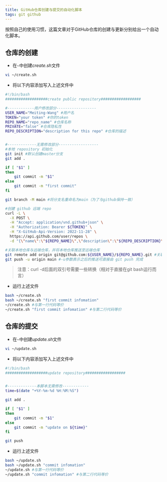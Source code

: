 ```yaml
---
title: GitHub仓库创建与提交的自动化脚本
tags: git github
---
```


按照自己的使用习惯，这篇文章对于GitHub仓库的创建与更新分别给出一个自动化脚本。



## 仓库的创建

- 在`~`中创建*create.sh*文件

```sh
vi ~/create.sh
```

* 将以下内容添加写入上述文件中

```sh
#!/bin/bash
###################create public repository##################

#------------用户修改部分------------------
USER_NAME="Meiting-Wang" #用户名
TOKEN="your token" #你的token
REPO_NAME="repo_name" #仓库名称
PRIVATE="false" #仓库隐私性
REPO_DESCRIPTION="description for this repo" #仓库的描述


#-------------无需修改部分------------------
#本地 repository 初始化
git init #默认创建master分支
git add .

if [ "$1" ]
then
    git commit -m "$1"
else
    git commit -m "first commit"
fi

git branch -M main #将分支名重命名为main（为了与github保持一致）

#创建 github 远端 repo
curl -L \
  -X POST \
  -H "Accept: application/vnd.github+json" \
  -H "Authorization: Bearer ${TOKEN}" \
  -H "X-GitHub-Api-Version: 2022-11-28" \
  https://api.github.com/user/repos \
  -d "{\"name\":\"${REPO_NAME}\",\"description\":\"${REPO_DESCRIPTION}\",\"private\":${PRIVATE}}"

#关联本地仓库与远端仓库，并将本地仓库推送至远端仓库
git remote add origin git@github.com:${USER_NAME}/${REPO_NAME}.git #关联远端仓库与本地仓库
git push -u origin main #-u参数表示之后的推送可直接由 git push 完成
```

> 注意：curl -d后面的双引号需要一些转换（相对于直接在git bash运行而言）

- 运行上述文件

```sh
bash ~/create.sh
bash ~/create.sh "first commit infomation"
~/create.sh #与第一行代码等价
~/create.sh "first commit infomation" #与第二行代码等价
```



## 仓库的提交

- 在`~`中创建*update.sh*文件

```sh
vi ~/update.sh
```

* 将以下内容添加写入上述文件中

```sh
#!/bin/bash
###################update repository##################


#-------------本脚本无需修改------------
time=$(date "+%Y-%m-%d %H:%M:%S")

git add .

if [ "$1" ]
then
    git commit -m "$1"
else
    git commit -m "update on ${time}"
fi

git push
```

- 运行上述文件

```sh
bash ~/update.sh
bash ~/update.sh "commit infomation"
~/update.sh #与第一行代码等价
~/update.sh "commit infomation" #与第二行代码等价
```





























